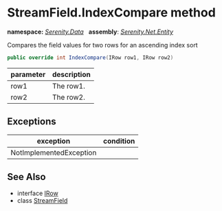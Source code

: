 # StreamField.IndexCompare method
**namespace:** *[Serenity.Data](../../README.md#serenity.data-namespace)*   **assembly**: *[Serenity.Net.Entity](../../README.md)*

Compares the field values for two rows for an ascending index sort

```csharp
public override int IndexCompare(IRow row1, IRow row2)
```

| parameter | description |
| --- | --- |
| row1 | The row1. |
| row2 | The row2. |

## Exceptions

| exception | condition |
| --- | --- |
| NotImplementedException |  |

## See Also

* interface [IRow](../IRow.md)
* class [StreamField](../StreamField.md)